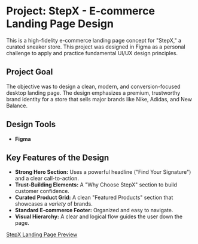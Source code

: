 # Project: StepX - E-commerce Landing Page Design

This is a high-fidelity e-commerce landing page concept for "StepX," a curated sneaker store. This project was designed in Figma as a personal challenge to apply and practice fundamental UI/UX design principles.

## Project Goal

The objective was to design a clean, modern, and conversion-focused desktop landing page. The design emphasizes a premium, trustworthy brand identity for a store that sells major brands like Nike, Adidas, and New Balance.

## Design Tools
* **Figma**

## Key Features of the Design
* **Strong Hero Section:** Uses a powerful headline ("Find Your Signature") and a clear call-to-action.
* **Trust-Building Elements:** A "Why Choose StepX" section to build customer confidence.
* **Curated Product Grid:** A clean "Featured Products" section that showcases a *variety* of brands.
* **Standard E-commerce Footer:** Organized and easy to navigate.
* **Visual Hierarchy:** A clear and logical flow guides the user down the page.

[StepX Landing Page Preview](<img width="1440" height="2414" alt="Home Page (1)" src="https://github.com/user-attachments/assets/30bbe607-7c2b-4074-920b-18b524868c05" />
)

